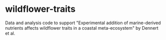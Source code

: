# wildflower-traits
Data and analysis code to support "Experimental addition of marine-derived nutrients affects wildflower traits in a coastal meta-ecosystem" by Dennert et al.
